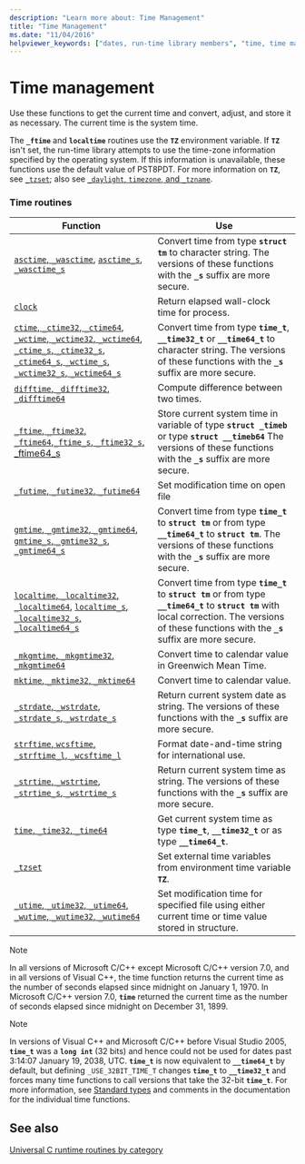 ```yaml
---
description: "Learn more about: Time Management"
title: "Time Management"
ms.date: "11/04/2016"
helpviewer_keywords: ["dates, run-time library members", "time, time management", "date functions", "time functions"]
---
```

# Time management

Use these functions to get the current time and convert, adjust, and store it as necessary. The current time is the system time.

The **`_ftime`** and **`localtime`** routines use the **`TZ`** environment variable. If **`TZ`** isn't set, the run-time library attempts to use the time-zone information specified by the operating system. If this information is unavailable, these functions use the default value of PST8PDT. For more information on **`TZ`**, see [`_tzset`](./reference/tzset.md); also see [`_daylight`, `timezone`, and `_tzname`](./daylight-dstbias-timezone-and-tzname.md).

### Time routines

| Function | Use |
|---|---|
| [`asctime`, `_wasctime`](./reference/asctime-wasctime.md), [`asctime_s`, `_wasctime_s`](./reference/asctime-s-wasctime-s.md) | Convert time from type **`struct tm`** to character string. The versions of these functions with the **`_s`** suffix are more secure. |
| [`clock`](./reference/clock.md) | Return elapsed wall-clock time for process. |
| [`ctime`, `_ctime32`, `_ctime64`, `_wctime`, `_wctime32`, `_wctime64`](./reference/ctime-ctime32-ctime64-wctime-wctime32-wctime64.md), [`_ctime_s`, `_ctime32_s`, `_ctime64_s`, `_wctime_s`, `_wctime32_s`, `_wctime64_s`](./reference/ctime-s-ctime32-s-ctime64-s-wctime-s-wctime32-s-wctime64-s.md) | Convert time from type **`time_t`**, **`__time32_t`** or **`__time64_t`** to character string. The versions of these functions with the **`_s`** suffix are more secure. |
| [`difftime`, `_difftime32`, `_difftime64`](./reference/difftime-difftime32-difftime64.md) | Compute difference between two times. |
| [`_ftime`, `_ftime32`, `_ftime64`](./reference/ftime-ftime32-ftime64.md),[`_ftime_s`, `_ftime32_s`, _ftime64_s](./reference/ftime-s-ftime32-s-ftime64-s.md) | Store current system time in variable of type **`struct _timeb`** or type **`struct __timeb64`** The versions of these functions with the **`_s`** suffix are more secure. |
| [`_futime`, `_futime32`, `_futime64`](./reference/futime-futime32-futime64.md) | Set modification time on open file |
| [`gmtime`, `_gmtime32`, `_gmtime64`](./reference/gmtime-gmtime32-gmtime64.md), [`gmtime_s`, `_gmtime32_s`, `_gmtime64_s`](./reference/gmtime-s-gmtime32-s-gmtime64-s.md) | Convert time from type **`time_t`** to **`struct tm`** or from type **`__time64_t`** to **`struct tm`**. The versions of these functions with the **`_s`** suffix are more secure. |
| [`localtime`, `_localtime32`, `_localtime64`](./reference/localtime-localtime32-localtime64.md), [`localtime_s`, `_localtime32_s`, `_localtime64_s`](./reference/localtime-s-localtime32-s-localtime64-s.md) | Convert time from type **`time_t`** to **`struct tm`** or from type **`__time64_t`** to **`struct tm`** with local correction. The versions of these functions with the **`_s`** suffix are more secure. |
| [`_mkgmtime`, `_mkgmtime32`, `_mkgmtime64`](./reference/mkgmtime-mkgmtime32-mkgmtime64.md) | Convert time to calendar value in Greenwich Mean Time. |
| [`mktime`, `_mktime32`, `_mktime64`](./reference/mktime-mktime32-mktime64.md) | Convert time to calendar value. |
| [`_strdate`, `_wstrdate`](./reference/strdate-wstrdate.md), [`_strdate_s`, `_wstrdate_s`](./reference/strdate-s-wstrdate-s.md) | Return current system date as string. The versions of these functions with the **`_s`** suffix are more secure. |
| [`strftime`, `wcsftime`, `_strftime_l`, `_wcsftime_l`](./reference/strftime-wcsftime-strftime-l-wcsftime-l.md) | Format date-and-time string for international use. |
| [`_strtime`, `_wstrtime`](./reference/strtime-wstrtime.md), [`_strtime_s`, `_wstrtime_s`](./reference/strtime-s-wstrtime-s.md) | Return current system time as string. The versions of these functions with the **`_s`** suffix are more secure. |
| [`time`, `_time32`, `_time64`](./reference/time-time32-time64.md) | Get current system time as type **`time_t`**, **`__time32_t`** or as type **`__time64_t`**. |
| [`_tzset`](./reference/tzset.md) | Set external time variables from environment time variable **`TZ`**. |
| [`_utime`, `_utime32`, `_utime64`, `_wutime`, `_wutime32`, `_wutime64`](./reference/utime-utime32-utime64-wutime-wutime32-wutime64.md) | Set modification time for specified file using either current time or time value stored in structure. |

> [!NOTE]
> In all versions of Microsoft C/C++ except Microsoft C/C++ version 7.0, and in all versions of Visual C++, the time function returns the current time as the number of seconds elapsed since midnight on January 1, 1970. In Microsoft C/C++ version 7.0, **`time`** returned the current time as the number of seconds elapsed since midnight on December 31, 1899.

> [!NOTE]
> In versions of Visual C++ and Microsoft C/C++ before Visual Studio 2005, **`time_t`** was a **`long int`** (32 bits) and hence could not be used for dates past 3:14:07 January 19, 2038, UTC. **`time_t`** is now equivalent to **`__time64_t`** by default, but defining `_USE_32BIT_TIME_T` changes **`time_t`** to **`__time32_t`** and forces many time functions to call versions that take the 32-bit **`time_t`**. For more information, see [Standard types](./standard-types.md) and comments in the documentation for the individual time functions.

## See also

[Universal C runtime routines by category](./run-time-routines-by-category.md)
